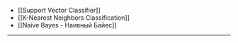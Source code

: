 - [[Support Vector Classifier]]
- [[K-Nearest Neighbors Classification]]
- [[Naive Bayes - Наивный Байес]]
---
